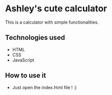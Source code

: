 # Ashley's cute calculator

This is a calculator with simple functionalities.

## Technologies used

* HTML
* CSS
* JavaScript

## How to use it

* Just open the index.html file ! :)
